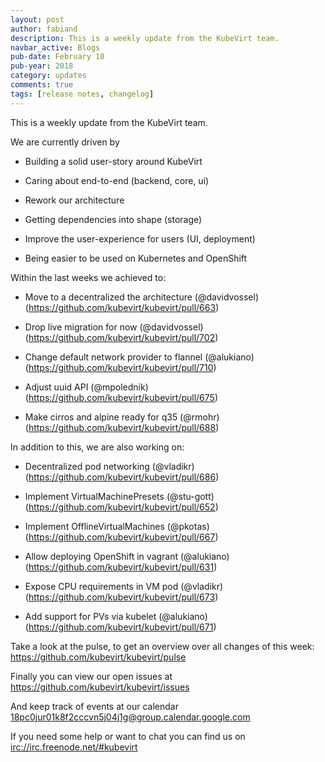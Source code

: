```yaml
---
layout: post
author: fabiand
description: This is a weekly update from the KubeVirt team.
navbar_active: Blogs
pub-date: February 10
pub-year: 2018
category: updates
comments: true
tags: [release notes, changelog]
---
```


This is a weekly update from the KubeVirt team.

<!-- more -->

We are currently driven by

- Building a solid user-story around KubeVirt

- Caring about end-to-end (backend, core, ui)

- Rework our architecture

- Getting dependencies into shape (storage)

- Improve the user-experience for users (UI, deployment)

- Being easier to be used on Kubernetes and OpenShift

Within the last weeks we achieved to:

- Move to a decentralized the architecture (@davidvossel)
  (<https://github.com/kubevirt/kubevirt/pull/663>)

- Drop live migration for now (@davidvossel)
  (<https://github.com/kubevirt/kubevirt/pull/702>)

- Change default network provider to flannel (@alukiano)
  (<https://github.com/kubevirt/kubevirt/pull/710>)

- Adjust uuid API (@mpolednik)
  (<https://github.com/kubevirt/kubevirt/pull/675>)

- Make cirros and alpine ready for q35 (@rmohr)
  (<https://github.com/kubevirt/kubevirt/pull/688>)

In addition to this, we are also working on:

- Decentralized pod networking (@vladikr)
  (<https://github.com/kubevirt/kubevirt/pull/686>)

- Implement VirtualMachinePresets (@stu-gott)
  (<https://github.com/kubevirt/kubevirt/pull/652>)

- Implement OfflineVirtualMachines (@pkotas)
  (<https://github.com/kubevirt/kubevirt/pull/667>)

- Allow deploying OpenShift in vagrant (@alukiano)
  (<https://github.com/kubevirt/kubevirt/pull/631>)

- Expose CPU requirements in VM pod (@vladikr)
  (<https://github.com/kubevirt/kubevirt/pull/673>)

- Add support for PVs via kubelet (@alukiano)
  (<https://github.com/kubevirt/kubevirt/pull/671>)

Take a look at the pulse, to get an overview over all changes of this
week: <https://github.com/kubevirt/kubevirt/pulse>

Finally you can view our open issues at
<https://github.com/kubevirt/kubevirt/issues>

And keep track of events at our calendar
[18pc0jur01k8f2cccvn5j04j1g@group.calendar.google.com](https://calendar.google.com/calendar/embed?src=18pc0jur01k8f2cccvn5j04j1g@group.calendar.google.com)

If you need some help or want to chat you can find us on
<irc://irc.freenode.net/#kubevirt>
